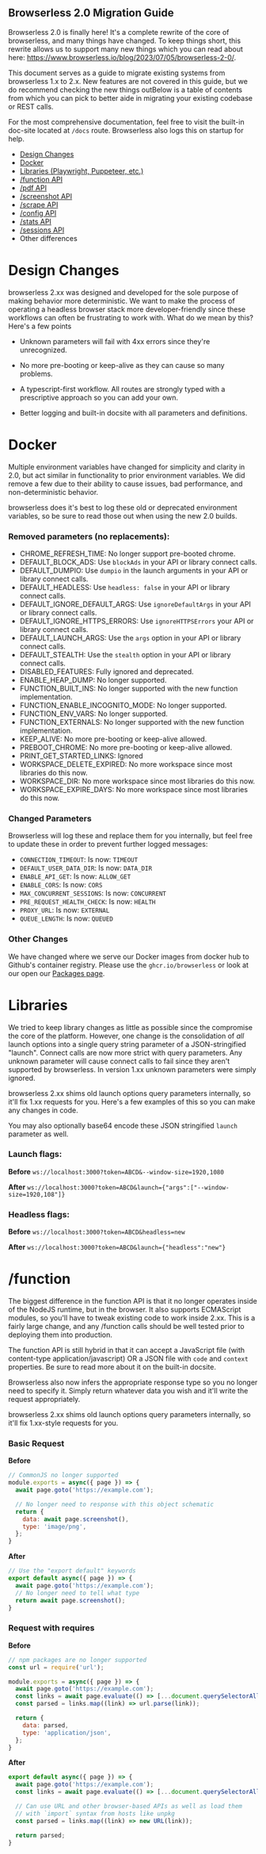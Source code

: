 ## Browserless 2.0 Migration Guide

Browserless 2.0 is finally here! It's a complete rewrite of the core of browserless, and many things have changed. To keep things short, this rewrite allows us to support many new things which you can read about here: https://www.browserless.io/blog/2023/07/05/browserless-2-0/.

This document serves as a guide to migrate existing systems from browserless 1.x to 2.x. New features are not covered in this guide, but we do recommend checking the new things outBelow is a table of contents from which you can pick to better aide in migrating your existing codebase or REST calls.

For the most comprehensive documentation, feel free to visit the built-in doc-site located at `/docs` route. Browserless also logs this on startup for help.

- [Design Changes](#design)
- [Docker](#docker)
- [Libraries (Playwright, Puppeteer, etc.)](#libraries)
- [/function API](#function)
- [/pdf API](#pdf)
- [/screenshot API](#screenshot)
- [/scrape API](#scrape)
- [/config API](#config)
- [/stats API](#stats)
- [/sessions API](#sessions)
- Other differences

# Design Changes

browserless 2.xx was designed and developed for the sole purpose of making behavior more deterministic. We want to make the process of operating a headless browser stack more developer-friendly since these workflows can often be frustrating to work with. What do we mean by this? Here's a few points

- Unknown parameters will fail with 4xx errors since they're unrecognized.
- No more pre-booting or keep-alive as they can cause so many problems.
- A typescript-first workflow. All routes are strongly typed with a prescriptive approach so you can add your own.

- Better logging and built-in docsite with all parameters and definitions.

# Docker

Multiple environment variables have changed for simplicity and clarity in 2.0, but act similar in functionality to prior environment variables. We did remove a few due to their ability to cause issues, bad performance, and non-deterministic behavior.

browserless does it's best to log these old or deprecated environment variables, so be sure to read those out when using the new 2.0 builds.

### Removed parameters (no replacements):

- CHROME_REFRESH_TIME: No longer support pre-booted chrome.
- DEFAULT_BLOCK_ADS: Use `blockAds` in your API or library connect calls.
- DEFAULT_DUMPIO: Use `dumpio` in the launch arguments in your API or library connect calls.
- DEFAULT_HEADLESS: Use `headless: false` in your API or library connect calls.
- DEFAULT_IGNORE_DEFAULT_ARGS: Use `ignoreDefaultArgs` in your API or library connect calls.
- DEFAULT_IGNORE_HTTPS_ERRORS: Use `ignoreHTTPSErrors` your API or library connect calls.
- DEFAULT_LAUNCH_ARGS: Use the `args` option in your API or library connect calls.
- DEFAULT_STEALTH: Use the `stealth` option in your API or library connect calls.
- DISABLED_FEATURES: Fully ignored and deprecated.
- ENABLE_HEAP_DUMP: No longer supported.
- FUNCTION_BUILT_INS: No longer supported with the new function implementation.
- FUNCTION_ENABLE_INCOGNITO_MODE: No longer supported.
- FUNCTION_ENV_VARS: No longer supported.
- FUNCTION_EXTERNALS: No longer supported with the new function implementation.
- KEEP_ALIVE: No more pre-booting or keep-alive allowed.
- PREBOOT_CHROME: No more pre-booting or keep-alive allowed.
- PRINT_GET_STARTED_LINKS: Ignored
- WORKSPACE_DELETE_EXPIRED: No more workspace since most libraries do this now.
- WORKSPACE_DIR: No more workspace since most libraries do this now.
- WORKSPACE_EXPIRE_DAYS: No more workspace since most libraries do this now.

### Changed Parameters

Browserless will log these and replace them for you internally, but feel free to update these in order to prevent further logged messages:

- `CONNECTION_TIMEOUT`: Is now: `TIMEOUT`
- `DEFAULT_USER_DATA_DIR`: Is now: `DATA_DIR`
- `ENABLE_API_GET`: Is now: `ALLOW_GET`
- `ENABLE_CORS`: Is now: `CORS`
- `MAX_CONCURRENT_SESSIONS`: Is now: `CONCURRENT`
- `PRE_REQUEST_HEALTH_CHECK`: Is now: `HEALTH`
- `PROXY_URL`: Is now: `EXTERNAL`
- `QUEUE_LENGTH`: Is now: `QUEUED`

### Other Changes

We have changed where we serve our Docker images from docker hub to Github's container registry. Please use the `ghcr.io/browserless` or look at our open our [Packages page](https://github.com/orgs/browserless/packages).


# Libraries

We tried to keep library changes as little as possible since the compromise the core of the platform. However, one change is the consolidation of _all_ launch options into a single query string parameter of a JSON-stringified "launch". Connect calls are now more strict with query parameters. Any unknown parameter will cause connect calls to fail since they aren't supported by browserless. In version 1.xx unknown parameters were simply ignored.

browserless 2.xx shims old launch options query parameters internally, so it'll fix 1.xx requests for you. Here's a few examples of this so you can make any changes in code.

You may also optionally base64 encode these JSON stringified `launch` parameter as well.


### Launch flags:
**Before**
`ws://localhost:3000?token=ABCD&--window-size=1920,1080`

**After**
`ws://localhost:3000?token=ABCD&launch={"args":["--window-size=1920,108"]}`

### Headless flags:
**Before**
`ws://localhost:3000?token=ABCD&headless=new`

**After**
`ws://localhost:3000?token=ABCD&launch={"headless":"new"}`

# /function

The biggest difference in the function API is that it no longer operates inside of the NodeJS runtime, but in the browser. It also supports ECMAScript modules, so you'll have to tweak existing code to work inside 2.xx. This is a fairly large change, and any /function calls should be well tested prior to deploying them into production.


The function API is still hybrid in that it can accept a JavaScript file (with content-type application/javascript) OR a JSON file with `code` and `context` properties. Be sure to read more about it on the built-in docsite.

Browserless also now infers the appropriate response type so you no longer need to specify it. Simply return whatever data you wish and it'll write the request appropriately.

browserless 2.xx shims old launch options query parameters internally, so it'll fix 1.xx-style requests for you.

### Basic Request
**Before**
```js
// CommonJS no longer supported
module.exports = async({ page }) => {
  await page.goto('https://example.com');

  // No longer need to response with this object schematic
  return {
    data: await page.screenshot(),
    type: 'image/png',
  };
}
```

**After**
```js
// Use the "export default" keywords
export default async({ page }) => {
  await page.goto('https://example.com');
  // No longer need to tell what type
  return await page.screenshot();
}
```

### Request with requires
**Before**
```js
// npm packages are no longer supported
const url = require('url');

module.exports = async({ page }) => {
  await page.goto('https://example.com');
  const links = await page.evaluate(() => [...document.querySelectorAll('a')].map(l => l.href));
  const parsed = links.map((link) => url.parse(link));

  return {
    data: parsed,
    type: 'application/json',
  };
}
```

**After**
```js
export default async({ page }) => {
  await page.goto('https://example.com');
  const links = await page.evaluate(() => [...document.querySelectorAll('a')].map(l => l.href));

  // Can use URL and other browser-based APIs as well as load them
  // with `import` syntax from hosts like unpkg
  const parsed = links.map((link) => new URL(link));

  return parsed;
}
```
